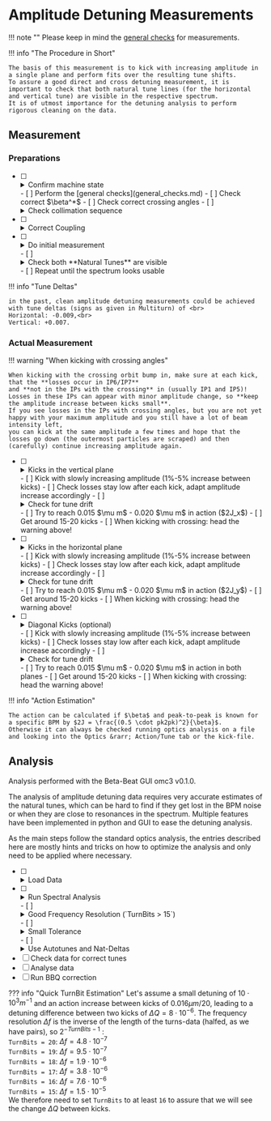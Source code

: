 # Amplitude Detuning Measurements

!!! note ""
    Please keep in mind the [general checks](general_checks.md) for measurements.

!!! info "The Procedure in Short"

    The basis of this measurement is to kick with increasing amplitude in a single plane and perform fits over the resulting tune shifts.
    To assure a good direct and cross detuning measurement, it is important to check that both natural tune lines (for the horizontal and vertical tune) are visible in the respective spectrum.
    It is of utmost importance for the detuning analysis to perform rigorous cleaning on the data. 

## Measurement

### Preparations

- [ ] <details class="nodeco"><summary>Confirm machine state</summary>
      <p>
      Make sure that the configuration of the machine is as you expect it. 
      </p></details>
    - [ ] Perform the [general checks](general_checks.md)
    - [ ] Check correct $\beta^*$ 
    - [ ] Check correct crossing angles
    - [ ] <details class="nodeco"><summary>Check collimation sequence</summary>
        <p>
        **"LOAD COARSE SETTINGS FOR NLO AT 30 CM"** is the current (run 3, 2022) collimation sequence for AC-Dipole kicks in the LHC at $\beta^* = 30 cm$ up to $\pm 170\mu rad$ IP1-V/IP5-H crossing
        and $\pm150\mu rad$ IP1-H, $-150\mu rad$ to $+140\mu rad$ IP5-V separation.
        </p></details>

- [ ] <details class="nodeco"><summary>Correct Coupling</summary>
      <p>
        As always, coupling should be well corrected to $|C-| \leq 10^{-3}$.
        This can be easily achieved by performing diagonal kicks of mediocre strength, and get the correction values from the GUI. 
        **Beware that the signs need to be switched for correction in the machine**.
      </p></details>

- [ ] <details class="nodeco"><summary>Do initial measurement</summary>
      <p>
      Start with a low AC-Dipole amplitude in both planes (e.g. 5%-10%) and analyse the resulting data.
      </p></details>
    - [ ] <details class="nodeco"><summary>Check both **Natural Tunes** are visible</summary>
        <p>
        Perform a quick harmonic analysis on the resulting data and check the spectrum.
        Both natural tunes need to be visible in their respective plane for the majority of BPMs.
        If not, maybe try to adapt the tune delta and move the driven tunes closer to the natural ones.
        See Info-box "Tune Deltas" below.
        <figure style="width:49%; display: inline-block;">
            <img src="../../../assets/images/amplitude_detuning_procedure/FrequencyChart_one_tune_not_found.png">
            <figcaption>Bad Spectrum.</figcaption>
        </figure>
        <figure style="width:49%; display: inline-block;">
            <img src="../../../assets/images/amplitude_detuning_procedure/FrequencyChart_both_tunes_found.png">
            <figcaption>Good Spectrum.</figcaption>
        </figure>
        </p></details>
    - [ ] Repeat until the spectrum looks usable

!!! info "Tune Deltas"

    in the past, clean amplitude detuning measurements could be achieved with tune deltas (signs as given in Multiturn) of <br>
    Horizontal: -0.009,<br> 
    Vertical: +0.007.


### Actual Measurement 

!!! warning "When kicking with crossing angles"

    When kicking with the crossing orbit bump in, make sure at each kick, that the **losses occur in IP6/IP7** 
    and **not in the IPs with the crossing** in (usually IP1 and IP5)!
    Losses in these IPs can appear with minor amplitude change, so **keep the amplitude increase between kicks small**.
    If you see losses in the IPs with crossing angles, but you are not yet happy with your maximum amplitude and you still have a lot of beam intensity left,
    you can kick at the same amplitude a few times and hope that the losses go down (the outermost particles are scraped) and then (carefully) continue increasing amplitude again.


- [ ] <details class="nodeco"><summary>Kicks in the vertical plane</summary>
      <p>
      While keeping the AC-Dipole amplitude in the horizontal plane constant (but not zero, to avoid weird AC-Dipole behaviour and to see if there is coupling effects),
      slowly increase the amplitude in the vertical plane.
      </p></details>
    - [ ] Kick with slowly increasing amplitude (1%-5% increase between kicks)
    - [ ] Check losses stay low after each kick, adapt amplitude increase accordingly
    - [ ] <details class="nodeco"><summary>Check for tune drift</summary>
          <p>
          If you are kicking with reduced tune deltas, it is also important to have an eye on the tune drift of the machine, 
          so that you do not further decrease the distance between natural tune and excitation. 
          Update the tune in multiturn if necessary.
          </p></details>
    - [ ] Try to reach 0.015 $\mu m$ - 0.020 $\mu m$ in action ($2J_x$)
    - [ ] Get around 15-20 kicks
    - [ ] When kicking with crossing: head the warning above!

- [ ] <details class="nodeco"><summary>Kicks in the horizontal plane</summary>
      <p>
      While keeping the AC-Dipole amplitude in the vertical plane constant (but not zero, to avoid weird AC-Dipole behaviour and to see if there is coupling effects),
      slowly increase the amplitude in the horizontal plane.
      </p></details>
    - [ ] Kick with slowly increasing amplitude (1%-5% increase between kicks)
    - [ ] Check losses stay low after each kick, adapt amplitude increase accordingly
    - [ ] <details class="nodeco"><summary>Check for tune drift</summary>
          <p>
          If you are kicking with reduced tune deltas, it is also important to have an eye on the tune drift of the machine, 
          so that you do not further decrease the distance between natural tune and excitation. 
          Update the tune in multiturn if necessary.
          </p></details>
    - [ ] Try to reach 0.015 $\mu m$ - 0.020 $\mu m$ in action ($2J_y$)
    - [ ] Get around 15-20 kicks
    - [ ] When kicking with crossing: head the warning above!

- [ ] <details class="nodeco"><summary>Diagonal Kicks (optional)</summary>
      <p>
      To increase the accuracy of the cross-term measurement, 2D kicks (and 3.5D fitting) can be performed.
      If this is desired, it makes sense to throw some diagonal kicks, i.e. kicks with (more or less, not too important for the fitting) equal amplitude into the mix.
      </p></details>
    - [ ] Kick with slowly increasing amplitude (1%-5% increase between kicks)
    - [ ] Check losses stay low after each kick, adapt amplitude increase accordingly
    - [ ] <details class="nodeco"><summary>Check for tune drift</summary>
          <p>
          If you are kicking with reduced tune deltas, it is also important to have an eye on the tune drift of the machine, 
          so that you do not further decrease the distance between natural tune and excitation. 
          Update the tune in multiturn if necessary.
          </p></details>
    - [ ] Try to reach 0.015 $\mu m$ - 0.020 $\mu m$ in action in both planes
    - [ ] Get around 15-20 kicks
    - [ ] When kicking with crossing: head the warning above!

!!! info "Action Estimation"

    The action can be calculated if $\beta$ and peak-to-peak is known for a specific BPM by $2J = \frac{(0.5 \cdot pk2pk)^2}{\beta}$.
    Otherwise it can always be checked running optics analysis on a file and looking into the Optics &rarr; Action/Tune tab or the kick-file.

## Analysis

Analysis performed with the Beta-Beat GUI omc3 v0.1.0.

The analysis of amplitude detuning data requires very accurate estimates of the natural tunes, 
which can be hard to find if they get lost in the BPM noise or when they are close to resonances in the spectrum.
Multiple features have been implemented in python and GUI to ease the detuning analysis.

As the main steps follow the standard optics analysis, the entries described here are mostly hints and tricks 
on how to optimize the analysis and only need to be applied where necessary.

- [ ] <details class="nodeco"><summary>Load Data</summary>
      <p>
      Simply load the data in the BPM panel.
      Make sure you are loading the correct data and check the logbook for misfired kicks etc.
      </p></details>
- [ ] <details class="nodeco"><summary>Run Spectral Analysis</summary>
      <p>
      A bad spectral analysis can be recovered by the steps mentioned in "Cleaning", 
      but a good frequency spectrum and well found natural tunes will save you a lot of time later on.
      </p></details>
    - [ ] <details class="nodeco"><summary>Good Frequency Resolution (`TurnBits > 15`)</summary>
          <p>
          As the tune drift can be very small, we would want a good resolution in frequency, which can be controlled by `TurnBits`.
          The standard value of `TurnBits` of `20` (leading to $2^{20}$ complex coefficients, i.e. $2^{21}$ spectral lines) is a good start, but can lead to excessive memory use when analysing 15-20 files at once. 
          I estimate (from experience), that with `19` turn-bits, you will need 70-90GB of RAM, while `18` halves that value.
          Both of these should be good values to use (see Infobox "TurnBit Estimation" below).<br>
          The `OutputBits` on the other hand can be smaller, as the highest line stored per "bucket" will keep the frequency location calculated from the higher resolution form `TurnBits`.
          Therefore, even if the wrong line is selected (see Tolerance), the correct tune line will still be available in its bucket. 
          The only issue would be, if there is a resonance really close by. 
          A value of `10`-`12` ($0.5 \cdot 10^{-4} - 10^{-4}$ tune units) should be enough, to keep the file-size manageable and allow to open all the files in the GUI.
          </p></details>
    - [ ] <details class="nodeco"><summary>Small Tolerance</summary>
          <p>
          To not accidentally capture 
          <figure style="width:90%;">
              <img src="../../../assets/images/amplitude_detuning_procedure/tune_settings.png">
              <figcaption>Tune settings.</figcaption>
          </figure>
          </p></details>
    - [ ] <details class="nodeco"><summary>Use Autotunes and Nat-Deltas</summary>
          <p>
          As the 
          <figure style="width:90%;">
              <img src="../../../assets/images/amplitude_detuning_procedure/tune_settings.png">
              <figcaption>Tune settings.</figcaption>
          </figure>
          </p></details>
- [ ] Check data for correct tunes
- [ ] Analyse data
- [ ] Run BBQ correction

??? info "Quick TurnBit Estimation"
    Let's assume a small detuning of $10 \cdot 10^3 m^{-1}$ and an action increase between kicks of $0.016 \mu m / 20$,
    leading to a detuning difference between two kicks of $\Delta Q = 8 \cdot 10^{-6}$.
    The frequency resolution $\Delta f$ is the inverse of the length of the turns-data (halfed, as we have pairs), so $2^{-TurnBits-1}$ :<br>
    `TurnBits = 20`: $\Delta f = 4.8 \cdot 10^{-7}$<br>
    `TurnBits = 19`: $\Delta f = 9.5 \cdot 10^{-7}$<br>
    `TurnBits = 18`: $\Delta f = 1.9 \cdot 10^{-6}$<br>
    `TurnBits = 17`: $\Delta f = 3.8 \cdot 10^{-6}$<br>
    `TurnBits = 16`: $\Delta f = 7.6 \cdot 10^{-6}$<br>
    `TurnBits = 15`: $\Delta f = 1.5 \cdot 10^{-5}$<br>
    We therefore need to set `TurnBits` to at least `16` to assure that we will see the change $\Delta Q$ between kicks.